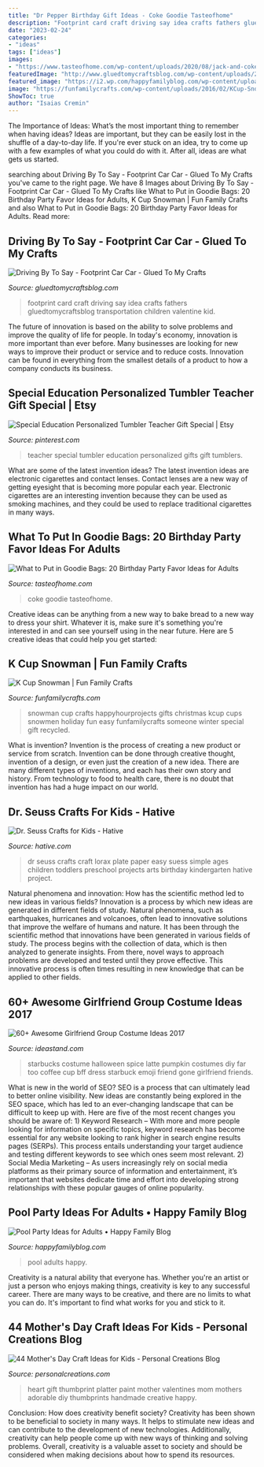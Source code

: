 ```yaml
---
title: "Dr Pepper Birthday Gift Ideas - Coke Goodie Tasteofhome"
description: "Footprint card craft driving say idea crafts fathers gluedtomycraftsblog transportation children valentine kid"
date: "2023-02-24"
categories:
- "ideas"
tags: ["ideas"]
images:
- "https://www.tasteofhome.com/wp-content/uploads/2020/08/jack-and-coke-adult-party-favors.jpg"
featuredImage: "http://www.gluedtomycraftsblog.com/wp-content/uploads/2017/01/footprint-car-collage.jpg"
featured_image: "https://i2.wp.com/happyfamilyblog.com/wp-content/uploads/2018/06/DSC_0681.jpg"
image: "https://funfamilycrafts.com/wp-content/uploads/2016/02/KCup-Snowmen-2.jpg"
ShowToc: true
author: "Isaias Cremin"
---
```



The Importance of Ideas: What’s the most important thing to remember when having ideas?
Ideas are important, but they can be easily lost in the shuffle of a day-to-day life. If you're ever stuck on an idea, try to come up with a few examples of what you could do with it. After all, ideas are what gets us started.

	

		
searching about Driving By To Say - Footprint Car Car - Glued To My Crafts you've came to the right page. We have 8 Images about Driving By To Say - Footprint Car Car - Glued To My Crafts like What to Put in Goodie Bags: 20 Birthday Party Favor Ideas for Adults, K Cup Snowman | Fun Family Crafts and also What to Put in Goodie Bags: 20 Birthday Party Favor Ideas for Adults. Read more:
		
    
## Driving By To Say - Footprint Car Car - Glued To My Crafts

<img loading=lazy src="http://www.gluedtomycraftsblog.com/wp-content/uploads/2017/01/footprint-car-collage.jpg" onerror="this.onerror=null;this.src='https://tse2.mm.bing.net/th?id=OIP.dTwHrmFeGPnh8A8eZ8Um_gHaKl&amp;pid=15.1';" alt="Driving By To Say - Footprint Car Car - Glued To My Crafts">

_Source: gluedtomycraftsblog.com_

>footprint card craft driving say idea crafts fathers gluedtomycraftsblog transportation children valentine kid. 

	

The future of innovation is based on the ability to solve problems and improve the quality of life for people. In today's economy, innovation is more important than ever before. Many businesses are looking for new ways to improve their product or service and to reduce costs. Innovation can be found in everything from the smallest details of a product to how a company conducts its business.

    
## Special Education Personalized Tumbler Teacher Gift Special | Etsy

<img loading=lazy src="https://i.pinimg.com/736x/e0/28/b3/e028b36b274f639346bbbc73e6af72af.jpg" onerror="this.onerror=null;this.src='https://tse1.mm.bing.net/th?id=OIP.EugQLYZVXrjOVW6LDIgEFQHaJC&amp;pid=15.1';" alt="Special Education Personalized Tumbler Teacher Gift Special | Etsy">

_Source: pinterest.com_

>teacher special tumbler education personalized gifts gift tumblers. 

	

What are some of the latest invention ideas?
The latest invention ideas are electronic cigarettes and contact lenses. Contact lenses are a new way of getting eyesight that is becoming more popular each year. Electronic cigarettes are an interesting invention because they can be used as smoking machines, and they could be used to replace traditional cigarettes in many ways.

    
## What To Put In Goodie Bags: 20 Birthday Party Favor Ideas For Adults

<img loading=lazy src="https://www.tasteofhome.com/wp-content/uploads/2020/08/jack-and-coke-adult-party-favors.jpg" onerror="this.onerror=null;this.src='https://tse2.mm.bing.net/th?id=OIP.D28dtDPohlODYa0Wl6pCLwHaHa&amp;pid=15.1';" alt="What to Put in Goodie Bags: 20 Birthday Party Favor Ideas for Adults">

_Source: tasteofhome.com_

>coke goodie tasteofhome. 

	

Creative ideas can be anything from a new way to bake bread to a new way to dress your shirt. Whatever it is, make sure it's something you're interested in and can see yourself using in the near future. Here are 5 creative ideas that could help you get started: 

    
## K Cup Snowman | Fun Family Crafts

<img loading=lazy src="https://funfamilycrafts.com/wp-content/uploads/2016/02/KCup-Snowmen-2.jpg" onerror="this.onerror=null;this.src='https://tse1.mm.bing.net/th?id=OIP.2pooRWpYZ0ayt0h8seBgXQHaJ4&amp;pid=15.1';" alt="K Cup Snowman | Fun Family Crafts">

_Source: funfamilycrafts.com_

>snowman cup crafts happyhourprojects gifts christmas kcup cups snowmen holiday fun easy funfamilycrafts someone winter special gift recycled. 

	

What is invention?
Invention is the process of creating a new product or service from scratch. Invention can be done through creative thought, invention of a design, or even just the creation of a new idea. There are many different types of inventions, and each has their own story and history. From technology to food to health care, there is no doubt that invention has had a huge impact on our world.

    
## Dr. Seuss Crafts For Kids - Hative

<img loading=lazy src="http://hative.com/wp-content/uploads/2015/02/dr-seuss-crafts/1-dr-seuss-crafts.jpg" onerror="this.onerror=null;this.src='https://tse1.mm.bing.net/th?id=OIP.IHI-h3J8HegKmaOerhz-BgHaLH&amp;pid=15.1';" alt="Dr. Seuss Crafts for Kids - Hative">

_Source: hative.com_

>dr seuss crafts craft lorax plate paper easy suess simple ages children toddlers preschool projects arts birthday kindergarten hative project. 

	

Natural phenomena and innovation: How has the scientific method led to new ideas in various fields?
Innovation is a process by which new ideas are generated in different fields of study. Natural phenomena, such as earthquakes, hurricanes and volcanoes, often lead to innovative solutions that improve the welfare of humans and nature. It has been through the scientific method that innovations have been generated in various fields of study. The process begins with the collection of data, which is then analyzed to generate insights. From there, novel ways to approach problems are developed and tested until they prove effective. This innovative process is often times resulting in new knowledge that can be applied to other fields.

    
## 60+ Awesome Girlfriend Group Costume Ideas 2017

<img loading=lazy src="https://ideastand.com/wp-content/uploads/2016/10/girlfriend-group-costume/35-girlfriend-group-costume-ideas-3.jpg" onerror="this.onerror=null;this.src='https://tse4.mm.bing.net/th?id=OIP.c5FC0riiuFyt77bJ8OkFqwHaJ-&amp;pid=15.1';" alt="60+ Awesome Girlfriend Group Costume Ideas 2017">

_Source: ideastand.com_

>starbucks costume halloween spice latte pumpkin costumes diy far too coffee cup bff dress starbuck emoji friend gone girlfriend friends. 

	

What is new in the world of SEO?
SEO is a process that can ultimately lead to better online visibility. New ideas are constantly being explored in the SEO space, which has led to an ever-changing landscape that can be difficult to keep up with. Here are five of the most recent changes you should be aware of: 1) Keyword Research – With more and more people looking for information on specific topics, keyword research has become essential for any website looking to rank higher in search engine results pages (SERPs). This process entails understanding your target audience and testing different keywords to see which ones seem most relevant. 2) Social Media Marketing – As users increasingly rely on social media platforms as their primary source of information and entertainment, it’s important that websites dedicate time and effort into developing strong relationships with these popular gauges of online popularity.

    
## Pool Party Ideas For Adults • Happy Family Blog

<img loading=lazy src="https://i2.wp.com/happyfamilyblog.com/wp-content/uploads/2018/06/DSC_0681.jpg" onerror="this.onerror=null;this.src='https://tse3.mm.bing.net/th?id=OIP.ECNP70w-v2ovhsCCnC2_mAHaE8&amp;pid=15.1';" alt="Pool Party Ideas for Adults • Happy Family Blog">

_Source: happyfamilyblog.com_

>pool adults happy. 

	

Creativity is a natural ability that everyone has. Whether you're an artist or just a person who enjoys making things, creativity is key to any successful career. There are many ways to be creative, and there are no limits to what you can do. It's important to find what works for you and stick to it.

    
## 44 Mother&#039;s Day Craft Ideas For Kids - Personal Creations Blog

<img loading=lazy src="http://www.personalcreations.com/wp-content/uploads/2016/03/heart-thumbprint-platter.jpg" onerror="this.onerror=null;this.src='https://tse3.mm.bing.net/th?id=OIP.c5uaNKrv47m8hG6PYucUHwHaEW&amp;pid=15.1';" alt="44 Mother&#039;s Day Craft Ideas for Kids - Personal Creations Blog">

_Source: personalcreations.com_

>heart gift thumbprint platter paint mother valentines mom mothers adorable diy thumbprints handmade creative happy. 

	

Conclusion: How does creativity benefit society?
Creativity has been shown to be beneficial to society in many ways. It helps to stimulate new ideas and can contribute to the development of new technologies. Additionally, creativity can help people come up with new ways of thinking and solving problems. Overall, creativity is a valuable asset to society and should be considered when making decisions about how to spend its resources.

